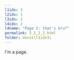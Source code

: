 ```yaml
---
l1idx: 3
l2idx: 1
l3idx: 2
l4idx: 2
l4name: "Page 2: that's Gru?"
permalink: 3_1_2_2.html
folder: docos\l1idx3\
---
```


I'm a page.